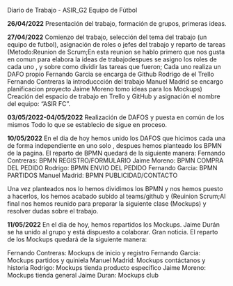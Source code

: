 Diario de Trabajo - ASIR_G2 Equipo de Fútbol

**26/04/2022**
Presentación del trabajo, formación de grupos, primeras ideas.

**27/04/2022**
Comienzo del trabajo, selección del tema del trabajo (un equipo de futbol), asignación de roles o jefes del trabajo y reparto de tareas
(Metodo:Reunion de Scrum;En esta reunion se hablo  primero que nos gusta en comun para elabora la ideas de trabajodespues se asigno  los roles de cada uno , y sobre como dividir las tareas que fueron;
Cada uno realiza un DAFO propio
Fernando Garcia se encarga de Github
Rodrigo de el Trello
Fernando Contreras la introduccción del trabajo
Manuel Madrid se encargo planificacion proyecto
Jaime Moreno tomo ideas para los Mockups)
Creación del espacio de trabajo en Trello y GitHub y asignación el nombre del equipo: “ASIR FC”.

**03/05/2022-04/05/2022**
Realización de DAFOS y puesta en común de los mismos 
Todo lo que se establecio de sigue en proceso.

**10/05/2022**
En el dia de hoy hemos unido los DAFOS que hicimos cada una de forma independiente en uno solo , despues hemos planteado los BPMN de la pagina. El reparto de BPMN quedará de la siguiente manera: 
Fernando Contreras: BPMN REGISTRO/FORMULARIO
Jaime Moreno: BPMN COMPRA DEL PEDIDO
Rodrigo: BPMN ENVIO DEL PEDIDO
Fernando Garcia: BPMN PARTIDOS
Manuel Madrid:  BPMN PUBLICIDAD/CONTACTO

Una vez planteados nos lo hemos dividimos los BPMN y nos hemos puesto a hacerlos, los hemos acabado subido al teams/github y (Reuinion Scrum;Al final nos hemos reunido para preparar la siguiente clase (Mockups) y resolver dudas sobre el trabajo.

**11/05/2022** 
En el día de hoy, hemos repartidos los Mockups. Jaime Durán se ha unido al grupo y está dispuesto a colaborar. Gran noticia. 
El reparto de los Mockups quedará de la siguiente manera: 

Fernando Contreras: Mockups de inicio y registro
Fernando Garcia: Mockups partidos y quiniela
Manuel Madrid: Mockups contáctanos y historia 
Rodrigo: Mockups tienda producto específico
Jaime Moreno: Mockups tienda general
Jaime Duran: Mockups club

